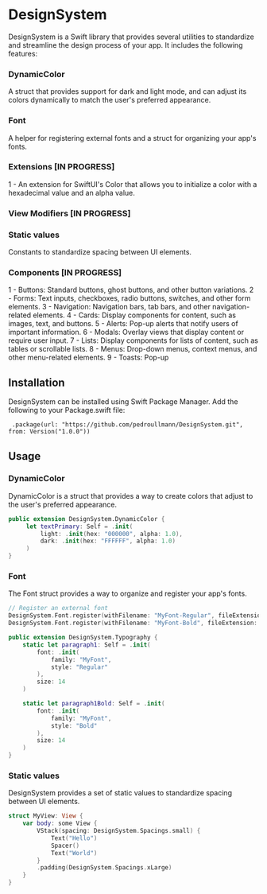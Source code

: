 # DesignSystem

DesignSystem is a Swift library that provides several utilities to standardize and streamline the design process of your app. It includes the following features:

### DynamicColor
A struct that provides support for dark and light mode, and can adjust its colors dynamically to match the user's preferred appearance.

### Font
A helper for registering external fonts and a struct for organizing your app's fonts.

### Extensions [IN PROGRESS]
1 - An extension for SwiftUI's Color that allows you to initialize a color with a hexadecimal value and an alpha value.

### View Modifiers [IN PROGRESS]

### Static values
Constants to standardize spacing between UI elements.

### Components [IN PROGRESS]
1 - Buttons: Standard buttons, ghost buttons, and other button variations.
2 - Forms: Text inputs, checkboxes, radio buttons, switches, and other form elements.
3 - Navigation: Navigation bars, tab bars, and other navigation-related elements.
4 - Cards: Display components for content, such as images, text, and buttons.
5 - Alerts: Pop-up alerts that notify users of important information.
6 - Modals: Overlay views that display content or require user input.
7 - Lists: Display components for lists of content, such as tables or scrollable lists.
8 - Menus: Drop-down menus, context menus, and other menu-related elements.
9 - Toasts: Pop-up

## Installation

DesignSystem can be installed using Swift Package Manager. Add the following to your Package.swift file:

     .package(url: "https://github.com/pedroullmann/DesignSystem.git", from: Version("1.0.0"))

## Usage

### DynamicColor

DynamicColor is a struct that provides a way to create colors that adjust to the user's preferred appearance.

```swift
public extension DesignSystem.DynamicColor {
     let textPrimary: Self = .init(
         light: .init(hex: "000000", alpha: 1.0),
         dark: .init(hex: "FFFFFF", alpha: 1.0)
     )
}
```

### Font

The Font struct provides a way to organize and register your app's fonts.

```swift
// Register an external font
DesignSystem.Font.register(withFilename: "MyFont-Regular", fileExtension: "ttf")
DesignSystem.Font.register(withFilename: "MyFont-Bold", fileExtension: "ttf")

public extension DesignSystem.Typography {
    static let paragraph1: Self = .init(
        font: .init(
            family: "MyFont",
            style: "Regular"
        ),
        size: 14
    )

    static let paragraph1Bold: Self = .init(
        font: .init(
            family: "MyFont",
            style: "Bold"
        ),
        size: 14
    )
}
```

### Static values

DesignSystem provides a set of static values to standardize spacing between UI elements.

```swift
struct MyView: View {
    var body: some View {
        VStack(spacing: DesignSystem.Spacings.small) {
            Text("Hello")
            Spacer()
            Text("World")
        }
        .padding(DesignSystem.Spacings.xLarge)
    }
}
```
